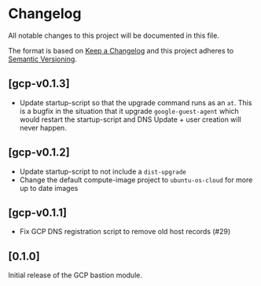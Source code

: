# Changelog
All notable changes to this project will be documented in this file.

The format is based on [Keep a Changelog](http://keepachangelog.com/en/1.0.0/)
and this project adheres to [Semantic Versioning](http://semver.org/spec/v2.0.0.html).

## [gcp-v0.1.3]
* Update startup-script so that the upgrade command runs as an `at`. This is a bugfix in the situation that it upgrade `google-guest-agent` which would restart the startup-script and DNS Update + user creation will never happen.
## [gcp-v0.1.2]

* Update startup-script to not include a `dist-upgrade`
* Change the default compute-image project to `ubuntu-os-cloud` for more up to date images

## [gcp-v0.1.1]

* Fix GCP DNS registration script to remove old host records (#29)

## [0.1.0]

Initial release of the GCP bastion module.

